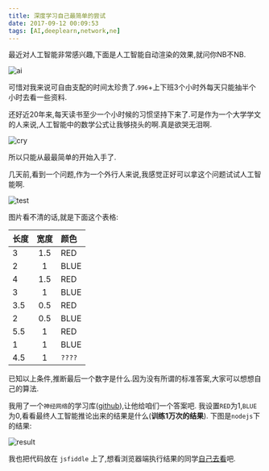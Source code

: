 ```yaml
---
title: 深度学习自己最简单的尝试
date: 2017-09-12 00:09:53
tags: [AI,deeplearn,network,ne]
---
```


最近对人工智能非常感兴趣,下面是人工智能自动渲染的效果,就问你NB不NB.

![ai](http://ou1djxzjh.bkt.clouddn.com/blog/image/441b92d1543b4d72337ced2b7b11d731.gif-s)

可惜对我来说可自由支配的时间太珍贵了.`996`+上下班3个小时外每天只能抽半个小时去看一些资料.

还好近20年来,每天读书至少一个小时候的习惯坚持下来了.可是作为一个大学学文的人来说,人工智能中的数学公式让我够挠头的啊.真是欲哭无泪啊.

![cry](http://ou1djxzjh.bkt.clouddn.com/blog/image/6af89bc8gw1f8syrw067nj209i09ijrn.jpg-s)

所以只能从最最简单的开始入手了.

几天前,看到一个问题,作为一个外行人来说,我感觉正好可以拿这个问题试试人工智能啊.

![test](http://ou1djxzjh.bkt.clouddn.com/blog/image/WechatIMG192.jpeg-s)
<!--more-->
图片看不清的话,就是下面这个表格:

|长度|宽度|颜色|
|:--|:--:|:--|
|3| 1.5 |RED|
|2| 1 |BLUE|
|4| 1.5 |RED|
|3| 1 |BLUE|
|3.5|0.5 |RED|
|2| 0.5 |BLUE|
|5.5|1|RED|
|1|1|BLUE|
|4.5|1|`????`|

已知以上条件,推断最后一个数字是什么.因为没有所谓的标准答案,大家可以想想自己的算法.

我用了一个`神经网络`的学习库([github](https://github.com/cazala/synaptic)),让他给咱们一个答案吧.
我设置`RED`为1,`BLUE`为0,看看最终人工智能推论出来的结果是什么(**训练1万次的结果**).
下图是`nodejs`下的结果:

![result](http://ou1djxzjh.bkt.clouddn.com/blog/image/WX20170907-205857@2x.png-s)

我也把代码放在 `jsfiddle` 上了,想看浏览器端执行结果的同学[自己去看](http://jsfiddle.net/StoneRen/sohw8eo7)吧.

<script async src="//jsfiddle.net/StoneRen/sohw8eo7/1/embed/"></script>